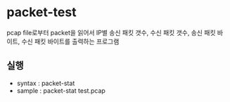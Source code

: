 # packet-test

pcap file로부터 packet을 읽어서 IP별 송신 패킷 갯수, 수신 패킷 갯수, 송신 패킷 바이트, 수신 패킷 바이트를 출력하는 프로그램   


## 실행
- syntax : packet-stat <pcap file>
- sample : packet-stat test.pcap
